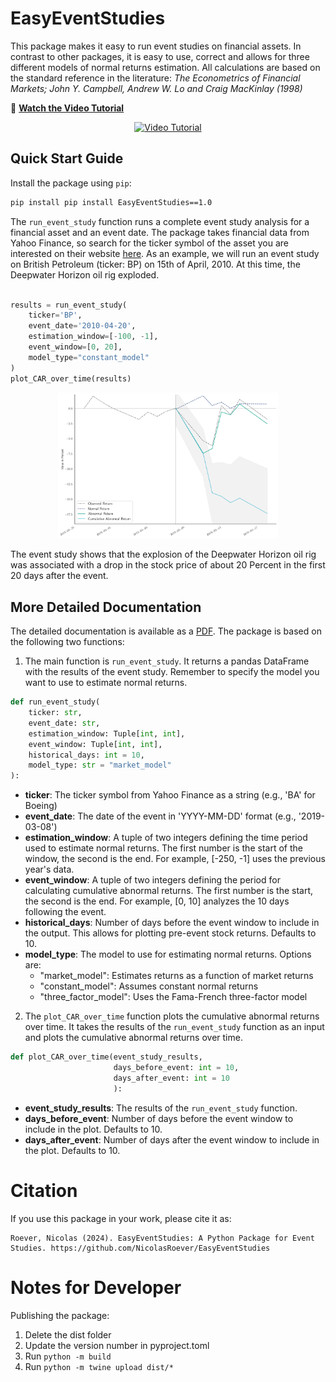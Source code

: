 # EasyEventStudies

This package makes it easy to run event studies on financial assets. In contrast to other packages, it is easy to use, correct and allows for three different models of normal returns estimation. All calculations are based on the standard reference in the literature: *The Econometrics of Financial Markets; John Y. Campbell, Andrew W. Lo and Craig MacKinlay (1998)*

🎥 **[Watch the Video Tutorial](https://www.youtube.com/watch?v=H0Ga8uutQgY)**

<p align="center">
  <a href="https://www.youtube.com/watch?v=H0Ga8uutQgY">
    <img src="https://img.youtube.com/vi/H0Ga8uutQgY/maxresdefault.jpg" alt="Video Tutorial" width="600"/>
  </a>
</p>





## Quick Start Guide

Install the package using `pip`:

```bash
pip install pip install EasyEventStudies==1.0
```

The `run_event_study` function runs a complete event study analysis for a financial asset and an event date. The package takes financial data from Yahoo Finance, so search for the ticker symbol of the asset you are interested on their website [here](https://finance.yahoo.com/). 
As an example, we will run an event study on British Petroleum (ticker: BP) on 15th of April, 2010. At this time, the Deepwater Horizon oil rig exploded. 

```python

results = run_event_study(
    ticker='BP',
    event_date='2010-04-20',
    estimation_window=[-100, -1],
    event_window=[0, 20],
    model_type="constant_model"
)
plot_CAR_over_time(results)
```
<p align="center">
  <img src="https://github.com/NicolasRoever/EasyEventStudies/blob/2c1460c0b25ac81d316e4c9cbd2f0b242a20bbd1/images/boing_example.png" width="70%"/>
</p>

The event study shows that the explosion of the Deepwater Horizon oil rig was associated with a drop in the stock price of about 20 Percent in the first 20 days after the event.


## More Detailed Documentation

The detailed documentation is available as a [PDF](https://github.com/NicolasRoever/EasyEventStudies/blob/main/Documentation_EasyEventStudies.pdf). The package is based on the following two functions:

1. The main function is `run_event_study`. It returns a pandas DataFrame with the results of the event study. Remember to specify the model you want to use to estimate normal returns. 

```python
def run_event_study(
    ticker: str,
    event_date: str,
    estimation_window: Tuple[int, int],
    event_window: Tuple[int, int],
    historical_days: int = 10,
    model_type: str = "market_model"
):
```
- **ticker**: The ticker symbol from Yahoo Finance as a string (e.g., 'BA' for Boeing)
- **event_date**: The date of the event in 'YYYY-MM-DD' format (e.g., '2019-03-08')
- **estimation_window**: A tuple of two integers defining the time period used to estimate normal returns. The first number is the start of the window, the second is the end. For example, [-250, -1] uses the previous year's data.
- **event_window**: A tuple of two integers defining the period for calculating cumulative abnormal returns. The first number is the start, the second is the end. For example, [0, 10] analyzes the 10 days following the event.
- **historical_days**: Number of days before the event window to include in the output. This allows for plotting pre-event stock returns. Defaults to 10.
- **model_type**: The model to use for estimating normal returns. Options are:
  - "market_model": Estimates returns as a function of market returns
  - "constant_model": Assumes constant normal returns
  - "three_factor_model": Uses the Fama-French three-factor model




2. The `plot_CAR_over_time` function plots the cumulative abnormal returns over time. It takes the results of the `run_event_study` function as an input and plots the cumulative abnormal returns over time.

```python
def plot_CAR_over_time(event_study_results,
                       days_before_event: int = 10, 
                       days_after_event: int = 10
                       ):
```

- **event_study_results**: The results of the `run_event_study` function.
- **days_before_event**: Number of days before the event window to include in the plot. Defaults to 10.
- **days_after_event**: Number of days after the event window to include in the plot. Defaults to 10.


# Citation
If you use this package in your work, please cite it as:

```
Roever, Nicolas (2024). EasyEventStudies: A Python Package for Event Studies. https://github.com/NicolasRoever/EasyEventStudies

```

# Notes for Developer

Publishing the package: 
1. Delete the dist folder
2. Update the version number in pyproject.toml
3. Run `python -m build`
4. Run `python -m twine upload dist/*`


